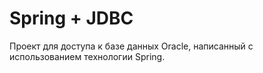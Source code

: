 # Spring + JDBC

Проект для доступа к базе данных Oracle, написанный с использованием технологии Spring.
